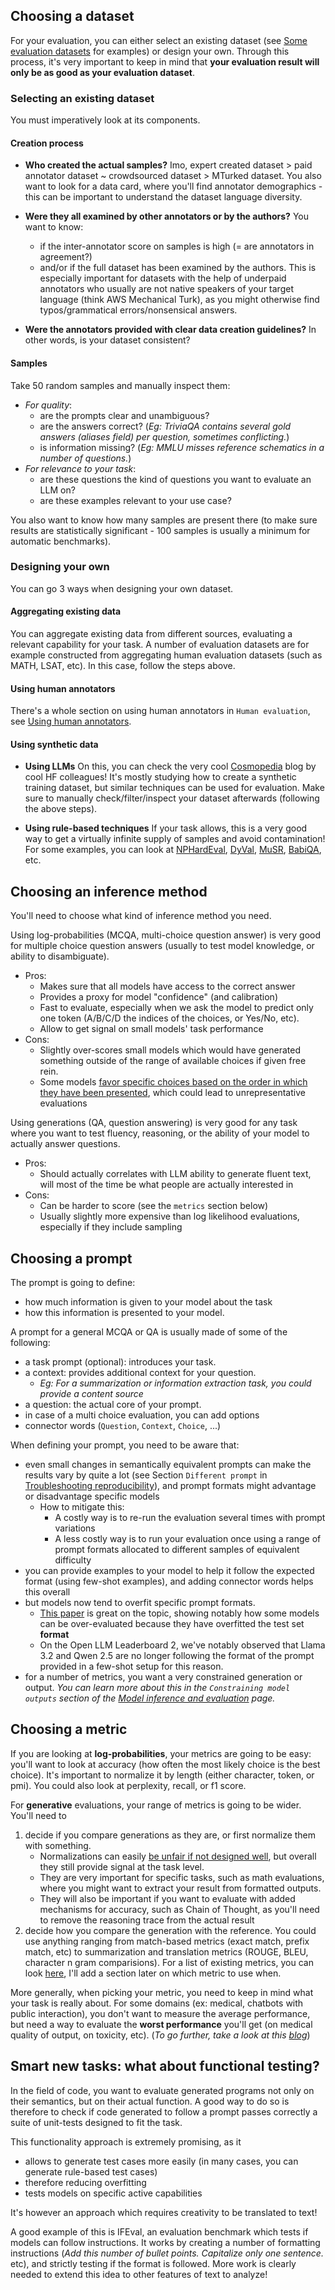 ## Choosing a dataset
For your evaluation, you can either select an existing dataset (see [Some evaluation datasets](https://github.com/huggingface/evaluation-guidebook/blob/main/contents/Automated%20benchmarks/Some%20evaluation%20datasets.md) for examples) or design your own. Through this process, it's very important to keep in mind that **your evaluation result will only be as good as your evaluation dataset**.

### Selecting an existing dataset
You must imperatively look at its components.
#### Creation process
- **Who created the actual samples?** 
Imo, expert created dataset > paid annotator dataset ~ crowdsourced dataset > MTurked dataset.
You also want to look for a data card, where you'll find annotator demographics - this can be important to understand the dataset language diversity.

- **Were they all examined by other annotators or by the authors?** 
You want to know: 
	- if the inter-annotator score on samples is high (= are annotators in agreement?)
	- and/or if the full dataset has been examined by the authors.
This is especially important for datasets with the help of underpaid annotators who usually are not native speakers of your target language (think AWS Mechanical Turk), as you might otherwise find typos/grammatical errors/nonsensical answers.

- **Were the annotators provided with clear data creation guidelines?**
In other words, is your dataset consistent?

#### Samples 
Take 50 random samples and manually inspect them:
- *For quality*:
	- are the prompts clear and unambiguous? 
	- are the answers correct? (*Eg: TriviaQA contains several gold answers (aliases field) per question, sometimes conflicting.*)
	- is information missing? (*Eg: MMLU misses reference schematics in a number of questions.*)
- *For relevance to your task*:
	- are these questions the kind of questions you want to evaluate an LLM on?
	- are these examples relevant to your use case?

You also want to know how many samples are present there (to make sure results are statistically significant - 100 samples is usually a minimum for automatic benchmarks).
### Designing your own
You can go 3 ways when designing your own dataset. 
#### Aggregating existing data
You can aggregate existing data from different sources, evaluating a relevant capability for your task. A number of evaluation datasets are for example constructed from aggregating human evaluation datasets (such as MATH, LSAT, etc). In this case, follow the steps above.
#### Using human annotators
There's a whole section on using human annotators in `Human evaluation`, see [Using human annotators](https://github.com/huggingface/evaluation-guidebook/blob/main/contents/Human%20evaluation/Using%20human%20annotators.md).
#### Using synthetic data
- **Using LLMs**
On this, you can check the very cool [Cosmopedia](https://huggingface.co/blog/cosmopedia) blog by cool HF colleagues! It's mostly studying how to create a synthetic training dataset, but similar techniques can be used for evaluation. 
Make sure to manually check/filter/inspect your dataset afterwards (following the above steps).

- **Using rule-based techniques**
If your task allows, this is a very good way to get a virtually infinite supply of samples and avoid contamination! 
For some examples, you can look at [NPHardEval](https://arxiv.org/abs/2312.14890), [DyVal](https://arxiv.org/abs/2309.17167), [MuSR](https://arxiv.org/abs/2310.16049), [BabiQA](https://arxiv.org/pdf/1502.05698), etc.

## Choosing an inference method
You'll need to choose what kind of inference method you need.

Using log-probabilities (MCQA, multi-choice question answer) is very good for multiple choice question answers (usually to test model knowledge, or ability to disambiguate). 
- Pros: 
	- Makes sure that all models have access to the correct answer
	- Provides a proxy for model "confidence" (and calibration)
	- Fast to evaluate, especially when we ask the model to predict only one token (A/B/C/D the indices of the choices, or Yes/No, etc).
	- Allow to get signal on small models' task performance 
- Cons: 
	- Slightly over-scores small models which would have generated something outside of the range of available choices if given free rein.
	- Some models [favor specific choices based on the order in which they have been presented](https://arxiv.org/abs/2309.03882), which could lead to unrepresentative evaluations

Using generations (QA, question answering) is very good for any task where you want to test fluency, reasoning, or the ability of your model to actually answer questions.
- Pros:
	- Should actually correlates with LLM ability to generate fluent text, will most of the time be what people are actually interested in
- Cons:
	- Can be harder to score (see the `metrics` section below)
	- Usually slightly more expensive than log likelihood evaluations, especially if they include sampling

## Choosing a prompt
The prompt is going to define:
- how much information is given to your model about the task
- how this information is presented to your model.

A prompt for a general MCQA or QA is usually made of some of the following:
- a task prompt (optional): introduces your task.
- a context: provides additional context for your question.
	- *Eg: For a summarization or information extraction task, you could provide a content source*
- a question: the actual core of your prompt.
- in case of a multi choice evaluation, you can add options
- connector words (`Question`, `Context`, `Choice`, ...)

When defining your prompt, you need to be aware that:
- even small changes in semantically equivalent prompts can make the results vary by quite a lot (see Section `Different prompt` in [Troubleshooting reproducibility](https://github.com/huggingface/evaluation-guidebook/blob/main/contents/Troubleshooting/Troubleshooting%20reproducibility.md)), and prompt formats might advantage or disadvantage specific models
	- How to mitigate this: 
		- A costly way is to re-run the evaluation several times with prompt variations
		- A less costly way is to run your evaluation once using a range of prompt formats allocated to different samples of equivalent difficulty
- you can provide examples to your model to help it follow the expected format (using few-shot examples), and adding connector words helps this overall
- but models now tend to overfit specific prompt formats. 
	- [This paper](https://arxiv.org/abs/2407.07890) is great on the topic, showing notably how some models can be over-evaluated because they have overfitted the test set **format**
	- On the Open LLM Leaderboard 2, we've notably observed that Llama 3.2 and Qwen 2.5 are no longer following the format of the prompt provided in a few-shot setup for this reason.
- for a number of metrics, you want a very constrained generation or output. 
  *You can learn more about this in the `Constraining model outputs` section of the [Model inference and evaluation](https://github.com/huggingface/evaluation-guidebook/blob/main/contents/General%20knowledge/Model%20inference%20and%20evaluation.md) page.*

## Choosing a metric
If you are looking at **log-probabilities**, your metrics are going to be easy: you'll want to look at accuracy (how often the most likely choice is the best choice). It's important to normalize it by length (either character, token, or pmi). You could also look at perplexity, recall, or f1 score.

For **generative** evaluations, your range of metrics is going to be wider. 
You'll need to 
1. decide if you compare generations as they are, or first normalize them with something. 
	- Normalizations can easily [be unfair if not designed well](https://huggingface.co/blog/open-llm-leaderboard-drop), but overall they still provide signal at the task level.
	- They are very important for specific tasks, such as math evaluations, where you might want to extract your result from formatted outputs.
	- They will also be important if you want to evaluate with added mechanisms for accuracy, such as Chain of Thought, as you'll need to remove the reasoning trace from the actual result
2. decide how you compare the generation with the reference. 
   You could use anything ranging from match-based metrics (exact match, prefix match, etc) to summarization and translation metrics (ROUGE, BLEU, character n gram comparisions). For a list of existing metrics, you can look [here](https://github.com/huggingface/lighteval/wiki/Metric-List), I'll add a section later on which metric to use when.

More generally, when picking your metric, you need to keep in mind what your task is really about. For some domains (ex: medical, chatbots with public interaction), you don't want to measure the average performance, but need a way to evaluate the **worst performance** you'll get (on medical quality of output, on toxicity, etc). (*To go further, take a look at this [blog](https://ehudreiter.com/2024/07/10/challenges-in-evaluating-llms/)*)

## Smart new tasks: what about functional testing?
In the field of code, you want to evaluate generated programs not only on their semantics, but on their actual function. A good way to do so is therefore to check if code generated to follow a prompt passes correctly a suite of unit-tests designed to fit the task.

This functionality approach is extremely promising, as it 
- allows to generate test cases more easily (in many cases, you can generate rule-based test cases)
- therefore reducing overfitting
- tests models on specific active capabilities

It's however an approach which requires creativity to be translated to text! 

A good example of this is IFEval, an evaluation benchmark which tests if models can follow instructions. It works by creating a number of formatting instructions (*Add this number of bullet points. Capitalize only one sentence.* etc), and strictly testing if the format is followed. More work is clearly needed to extend this idea to other features of text to analyze!
